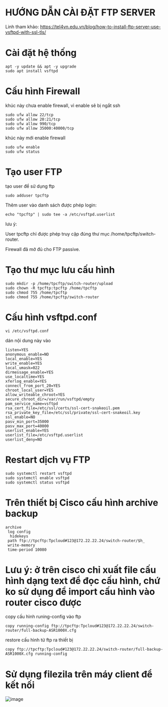 # HƯỚNG DẪN CÀI ĐẶT FTP SERVER

Linh tham khảo: https://tel4vn.edu.vn/blog/how-to-install-ftp-server-use-vsftpd-with-ssl-tls/

# Cài đặt hệ thống

```
apt -y update && apt -y upgrade
sudo apt install vsftpd
```

# Cấu hình Firewall
khúc này chưa enable firewall, vì enable sẽ bị ngắt ssh

```
sudo ufw allow 22/tcp
sudo ufw allow 20:21/tcp
sudo ufw allow 990/tcp
sudo ufw allow 35000:40000/tcp
```
khúc này mới enable firewall

```
sudo ufw enable
sudo ufw status

```

# Tạo user FTP
tạo user để sử dụng ftp

```
sudo adduser tpcftp
```

Thêm user vào danh sách được phép login:

```
echo "tpcftp" | sudo tee -a /etc/vsftpd.userlist
```
lưu ý:

User tpcftp chỉ được phép truy cập đúng thư mục /home/tpcftp/switch-router.

Firewall đã mở đủ cho FTP passive.

# Tạo thư mục lưu cấu hình

```
sudo mkdir -p /home/tpcftp/switch-router/upload
sudo chown -R tpcftp:tpcftp /home/tpcftp
sudo chmod 755 /home/tpcftp
sudo chmod 755 /home/tpcftp/switch-router
```

# Cấu hình vsftpd.conf

```
vi /etc/vsftpd.conf
```
dán nội dung này vào

```
listen=YES
anonymous_enable=NO
local_enable=YES
write_enable=YES
local_umask=022
dirmessage_enable=YES
use_localtime=YES
xferlog_enable=YES
connect_from_port_20=YES
chroot_local_user=YES
allow_writeable_chroot=YES
secure_chroot_dir=/var/run/vsftpd/empty
pam_service_name=vsftpd
rsa_cert_file=/etc/ssl/certs/ssl-cert-snakeoil.pem
rsa_private_key_file=/etc/ssl/private/ssl-cert-snakeoil.key
ssl_enable=NO
pasv_min_port=35000
pasv_max_port=40000
userlist_enable=YES
userlist_file=/etc/vsftpd.userlist
userlist_deny=NO
```

# Restart dịch vụ FTP

```
sudo systemctl restart vsftpd
sudo systemctl enable vsftpd
sudo systemctl status vsftpd
```
# Trên thiết bị Cisco cấu hình archive backup

```
archive
 log config
  hidekeys
 path ftp://tpcftp:Tpcloud#123@172.22.22.24/switch-router/$h_
 write-memory
 time-period 10080
```

# Lưu ý: ở trên cisco chỉ xuất file cấu hình dạng text để đọc cấu hình, chứ ko sử dụng để import cấu hình vào router cisco được

copy cấu hình runing-config vào ftp

```
copy running-config ftp://tpcftp:Tpcloud#123@172.22.22.24/switch-router/full-backup-ASR1000X.cfg

```

restore cấu hình từ ftp ra thiết bị

```
copy ftp://tpcftp:Tpcloud#123@172.22.22.24/switch-router/full-backup-ASR1000X.cfg running-config
```

# Sử dụng filezila trên máy client để kết nối
![image](https://github.com/user-attachments/assets/9ac6cc6c-3a88-4773-a020-b1456b6e2bdd)




